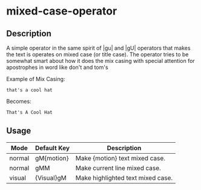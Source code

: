 mixed-case-operator
===================

Description
-----------

A simple operator in the same spirit of |gu| and |gU| operators that makes the
text is operates on mixed case (or title case). The operator tries to be
somewhat smart about how it does the mix casing with special attention for
apostrophes in word like don't and tom's

Example of Mix Casing:

    that's a cool hat

Becomes:

    That's A Cool Hat


Usage
-----
| Mode   | Default Key | Description                       |
| ------ | ----------- | --------------------------------- |
| normal | gM{motion}  | Make {motion} text mixed case.    |
| normal | gMM         | Make current line mixed case.     |
| visual | {Visual}gM  | Make highlighted text mixed case. |
